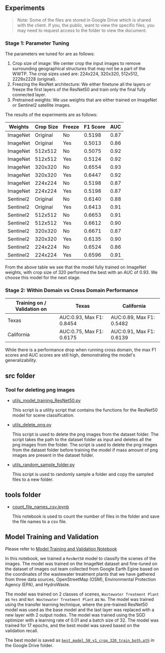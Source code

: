 ## Experiments

 
 > Note: Some of the files are stored in Google Drive which is shared with the client. If you, the public, want to view the specific files, you may need to request access to the folder to view the document.

### Stage 1: Parameter Tuning

The parameters we tuned for are as follows:

1. Crop size of image: We center crop the input images to remove surrounding geographical structures that may not be a part of the WWTP. The crop sizes used are: 224x224, 320x320, 512x512, 2228x2228 (original).  
2. Freezing the ResNet architecture: We either finetune all the layers or freeze the first layers of the ResNet50 and train only the final fully connected layer.  
3. Pretrained weights: We use weights that are either trained on ImageNet or Sentinel2 satellite images.  

The results of the experiments are as follows:

| Weights      | Crop Size          | Freeze   | F1 Score   | AUC       |
|--------------|--------------------|----------|------------|-----------|
| ImageNet     | Original           | No       | 0.5198     | 0.87      |
| ImageNet     | Original           | Yes      | 0.5013     | 0.86      |
| ImageNet     | 512x512            | No       | 0.5075     | 0.92      |
| ImageNet     | 512x512            | Yes      | 0.5124     | 0.92      |
| ImageNet     | 320x320            | No       | 0.6554     | 0.93      |
| ImageNet     | 320x320            | Yes      | 0.6447     | 0.92      |
| ImageNet     | 224x224            | No       | 0.5198     | 0.87      |
| ImageNet     | 224x224            | Yes      | 0.5198     | 0.87      |
| Sentinel2    | Original           | No       | 0.6140     | 0.88      |
| Sentinel2    | Original           | Yes      | 0.6413     | 0.91      |
| Sentinel2    | 512x512            | No       | 0.6653     | 0.91      |
| Sentinel2    | 512x512            | Yes      | 0.6612     | 0.90      |
| Sentinel2    | 320x320            | No       | 0.6671     | 0.87      |
| Sentinel2    | 320x320            | Yes      | 0.6135     | 0.90      |
| Sentinel2    | 224x224            | No       | 0.6524     | 0.86      |
| Sentinel2    | 224x224            | Yes      | 0.6596     | 0.91      |

From the above table we see that the model fully trained on ImageNet weights, with crop size of 320 performed the best with an AUC of 0.93. We choose this model for the next stage.

### Stage 2: Within Domain vs Cross Domain Performance

| Training on / Validation on       | Texas                      | California                   |
|-----------------------------------|----------------------------|------------------------------|
| Texas                             | AUC:0.93, Max F1: 0.8454   | AUC:0.89, Max F1: 0.5482     |
| California                        | AUC:0.75, Max F1: 0.6175   | AUC:0.91, Max F1: 0.6139     |

While there is a performance drop when running cross domain, the max F1 scores and AUC scores are still high, demonstrating the model's generalizability.

## src folder

### Tool for deleting png images


- [utils_model_training_ResNet50.py](./src/utils_model_training_ResNet50.py)

    This script is a utility script that contains the functions for the ResNet50 model for scene classification.

- [utils_delete_png.py](./src/utils_delete_png.py) 

    This script is used to delete the png images from the dataset folder. The script takes the path to the dataset folder as input and deletes all the png images from the folder. The script is used to delete the png images from the dataset folder before training the model if mass amount of png images are present in the dataset folder.


- [utils_random_sample_folder.py](./src/utils_random_sample_folder.py)

    This script is used to randomly sample a folder and copy the sampled files to a new folder. 


## tools folder

- [count_file_names_csv.ipynb](./tools/count_file_names_csv.ipynb)

    This notebook is used to count the number of files in the folder and save the file names to a csv file.


## Model Training and Validation
Please refer to [Model Training and Validation Notebook](./model_training_ResNet50_scene_classification.ipynb)

In this notebook, we trained a `ResNet50` model to classify the scenes of the images. The model was trained on the ImageNet dataset and fine-tuned on the dataset of images out team collected from Google Earth Egine based on the coordinates of the wastewater treatment plants that we have gathered from three data sources, OpenStreetMap (OSM), Environmental Protection Agency (EPA), and HydroWaste.

The model was trained on 2 classes of scenes, `Wastewater Treatment Plant` as `Yes` and `Not Wastewater Treatment Plant` as `No`. The model was trained using the transfer learning technique, where the pre-trained ResNet50 model was used as the base model and the last layer was replaced with a new layer with 2 output nodes. The model was trained using the SGD optimizer with a learning rate of 0.01 and a batch size of 32. The model was trained for 17 epochs, and the best model was saved based on the validation recall.

The best model is saved as [`best_model_50_v1_crop_320_train_both.pth`](https://drive.google.com/file/d/1bfbLdByUYXedY6bFKMzFT_dlBdxTbiAs/view?usp=drive_link) in the Google Drive folder. 

